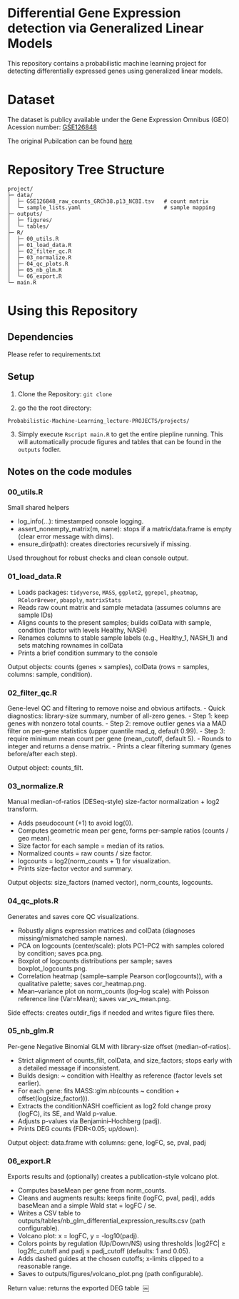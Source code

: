 
# Differential Gene Expression detection via Generalized Linear Models

This repository contains a probabilistic machine learning project for detecting differentially expressed genes using generalized linear models. 

# Dataset 

The dataset is publicy available under the Gene Expression Omnibus (GEO) Acession number: [GSE126848](https://www.ncbi.nlm.nih.gov/geo/query/acc.cgi?acc=GSE126848)

The original Pubilcation can be found [here](https://pubmed.ncbi.nlm.nih.gov/30653341/)

# Repository Tree Structure

```
project/
├─ data/  
│  ├─ GSE126848_raw_counts_GRCh38.p13_NCBI.tsv   # count matrix
│  └─ sample_lists.yaml                          # sample mapping 
├─ outputs/  
│  ├─ figures/  
│  └─ tables/  
├─ R/  
│  ├─ 00_utils.R  
│  ├─ 01_load_data.R  
│  ├─ 02_filter_qc.R  
│  ├─ 03_normalize.R  
│  ├─ 04_qc_plots.R  
│  ├─ 05_nb_glm.R  
│  └─ 06_export.R  
└─ main.R
```

# Using this Repository

## Dependencies 

Please refer to requirements.txt

## Setup

1. Clone the Repository: 
```git clone```

2. go the the root directory: 

```Probabilistic-Machine-Learning_lecture-PROJECTS/projects/```  

3. Simply execute ```Rscript main.R``` to get the entire piepline running. This will automatically procude figures and tables that can be found in the ```outputs``` fodler. 

## Notes on the code modules

### 00_utils.R  

Small shared helpers
-	log_info(...): timestamped console logging.
-	assert_nonempty_matrix(m, name): stops if a matrix/data.frame is empty (clear error message with dims).
-	ensure_dir(path): creates directories recursively if missing.

Used throughout for robust checks and clean console output.

### 01_load_data.R  

- Loads packages: ```tidyverse```, ```MASS```, ```ggplot2```, ```ggrepel```, ```pheatmap```, ```RColorBrewer```, ```pbapply```, ```matrixStats```
-	Reads raw count matrix and sample metadata (assumes columns are sample IDs)
-	Aligns counts to the present samples; builds colData with sample, condition (factor with levels Healthy, NASH)
-	Renames columns to stable sample labels (e.g., Healthy_1, NASH_1) and sets matching rownames in colData
-	Prints a brief condition summary to the console

Output objects: counts (genes × samples), colData (rows = samples, columns: sample, condition).

### 02_filter_qc.R  

Gene-level QC and filtering to remove noise and obvious artifacts.
	-	Quick diagnostics: library-size summary, number of all-zero genes.
	-	Step 1: keep genes with nonzero total counts.
	-	Step 2: remove outlier genes via a MAD filter on per-gene statistics (upper quantile mad_q, default 0.99).
	-	Step 3: require minimum mean count per gene (mean_cutoff, default 5).
	-	Rounds to integer and returns a dense matrix.
	-	Prints a clear filtering summary (genes before/after each step).

Output object: counts_filt.

### 03_normalize.R  

Manual median-of-ratios (DESeq-style) size-factor normalization + log2 transform.
-	Adds pseudocount (+1) to avoid log(0).
-	Computes geometric mean per gene, forms per-sample ratios (counts / geo mean).
-	Size factor for each sample = median of its ratios.
-	Normalized counts = raw counts / size factor.
 - logcounts = log2(norm_counts + 1) for visualization.
-	Prints size-factor vector and summary.

Output objects: size_factors (named vector), norm_counts, logcounts.

### 04_qc_plots.R  

Generates and saves core QC visualizations.
- Robustly aligns expression matrices and colData (diagnoses missing/mismatched sample names).
- PCA on logcounts (center/scale): plots PC1–PC2 with samples colored by condition; saves pca.png.
- Boxplot of logcounts distributions per sample; saves boxplot_logcounts.png.
- Correlation heatmap (sample–sample Pearson cor(logcounts)), with a qualitative palette; saves cor_heatmap.png.
- Mean–variance plot on norm_counts (log–log scale) with Poisson reference line (Var=Mean); saves var_vs_mean.png.

Side effects: creates outdir_figs if needed and writes figure files there.


### 05_nb_glm.R  

Per-gene Negative Binomial GLM with library-size offset (median-of-ratios).
-	Strict alignment of counts_filt, colData, and size_factors; stops early with a detailed message if inconsistent.
-	Builds design: ~ condition with Healthy as reference (factor levels set earlier).
-	For each gene: fits MASS::glm.nb(counts ~ condition + offset(log(size_factor))).
-	Extracts the conditionNASH coefficient as log2 fold change proxy (logFC), its SE, and Wald p-value.
-	Adjusts p-values via Benjamini–Hochberg (padj).
-	Prints DEG counts (FDR<0.05; up/down).

Output object: data.frame with columns: gene, logFC, se, pval, padj 

### 06_export.R  

Exports results and (optionally) creates a publication-style volcano plot.
-	Computes baseMean per gene from norm_counts.
-	Cleans and augments results: keeps finite (logFC, pval, padj), adds baseMean and a simple Wald stat = logFC / se.
-	Writes a CSV table to outputs/tables/nb_glm_differential_expression_results.csv (path configurable).
-	Volcano plot: x = logFC, y = -log10(padj).
-	Colors points by regulation (Up/Down/NS) using thresholds |log2FC| ≥ log2fc_cutoff and padj ≤ padj_cutoff (defaults: 1 and 0.05).
-	Adds dashed guides at the chosen cutoffs; x-limits clipped to a reasonable range.
-	Saves to outputs/figures/volcano_plot.png (path configurable).

Return value: returns the exported DEG table  ￼




